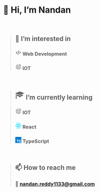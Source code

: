 # 👋 Hi, I’m Nandan
<br/>

> ## 👀 I’m interested in
> ### <img src="icons/web_development.svg" width="20" height="20"> Web Development
> ### <img src="icons/iot.svg" width="20" height="20"> IOT
<br/>


> ## <img src="icons/learning.svg" width="30" height="30"> I’m currently learning
> ### <img src="icons/iot.svg" width="20" height="20"> IOT
> ### <img src="icons/react.svg" width="20" height="20"> React
> ### <img src="icons/typescript.svg" width="20" height="20"> TypeScript
<br/>

<!-- 💞️ I’m looking to collaborate on ... -->

> ## 📫 How to reach me
> ### :e-mail: [nandan.reddy1133@gmail.com](mailto:nandan.reddy1133@gmail.com)
> ### 

<!---
NandanGit/NandanGit is a ✨ special ✨ repository because its `README.md` (this file) appears on your GitHub profile.
You can click the Preview link to take a look at your changes.
--->
